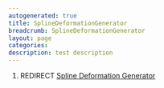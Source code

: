 ```yaml
---
autogenerated: true
title: SplineDeformationGenerator
breadcrumb: SplineDeformationGenerator
layout: page
categories: 
description: test description
---
```


1.  REDIRECT [Spline Deformation Generator](Spline_Deformation_Generator "wikilink")
